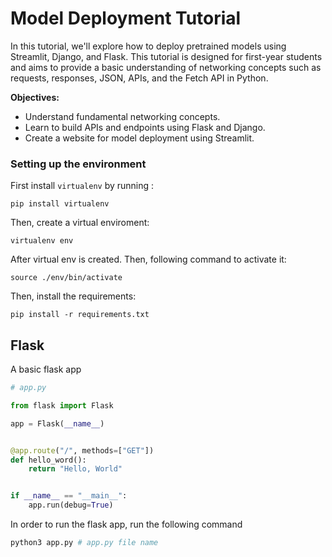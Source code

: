 # Model Deployment Tutorial

In this tutorial, we'll explore how to deploy pretrained models using Streamlit, Django, and Flask. This tutorial is designed for first-year students and aims to provide a basic understanding of networking concepts such as requests, responses, JSON, APIs, and the Fetch API in Python.

**Objectives:**

- Understand fundamental networking concepts.
- Learn to build APIs and endpoints using Flask and Django.
- Create a website for model deployment using Streamlit.


### Setting up the environment

First install `virtualenv` by running : 

```
pip install virtualenv
```

Then, create a virtual enviroment: 

```
virtualenv env
```

After virtual env is created. Then, following command to activate it: 

```
source ./env/bin/activate
```

Then, install the requirements: 

```
pip install -r requirements.txt
```


## Flask

A basic flask app 

```python
# app.py

from flask import Flask

app = Flask(__name__)


@app.route("/", methods=["GET"])
def hello_word():
    return "Hello, World"


if __name__ == "__main__":
    app.run(debug=True)

```

In order to run the flask app, run the following command 


```bash
python3 app.py # app.py file name
```